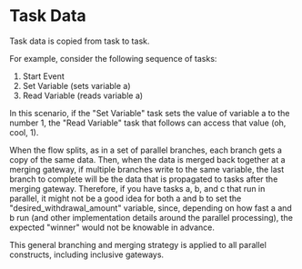 # Task Data

Task data is copied from task to task.

For example, consider the following sequence of tasks:

1. Start Event
2. Set Variable (sets variable a)
3. Read Variable (reads variable a)

In this scenario, if the "Set Variable" task sets the value of variable a to the number 1, the "Read Variable" task that follows can access that value (oh, cool, 1).

When the flow splits, as in a set of parallel branches, each branch gets a copy of the same data.
Then, when the data is merged back together at a merging gateway, if multiple branches write to the same variable, the last branch to complete will be the data that is propagated to tasks after the merging gateway.
Therefore, if you have tasks a, b, and c that run in parallel, it might not be a good idea for both a and b to set the "desired_withdrawal_amount" variable, since, depending on how fast a and b run (and other implementation details around the parallel processing), the expected "winner" would not be knowable in advance.

This general branching and merging strategy is applied to all parallel constructs, including inclusive gateways.
